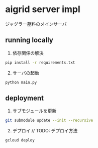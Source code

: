# aigrid server impl

ジャグラー墓料のメインサーバ

## running locally

1. 依存関係の解決
```bash
pip install -r requirements.txt
```

2. サーバの起動
```bash
python main.py
```

## deployment

1. サブモジュールを更新
```bash
git submodule update --init --recursive
```

2. デプロイ
// TODO: デプロイ方法
```bash
gcloud deploy 
```
